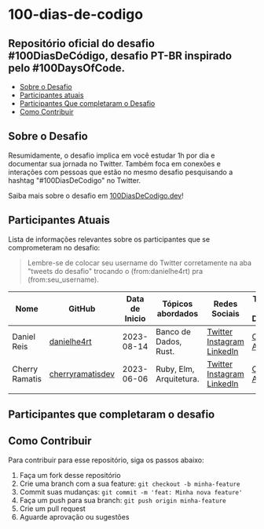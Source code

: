 # 100-dias-de-codigo

Repositório oficial do desafio #100DiasDeCódigo, desafio PT-BR inspirado pelo #100DaysOfCode. 
----
* [Sobre o Desafio](#sobre-o-desafio)
* [Participantes atuais](#participantes-atuais)
* [Participantes Que completaram o Desafio](#participantes-que-completaram-o-desafio)
* [Como Contribuir](#como-contribuir)

## Sobre o Desafio

Resumidamente, o desafio implica em você estudar 1h por dia e documentar sua jornada no Twitter. Também foca em conexões e interações com pessoas que estão no mesmo desafio pesquisando a hashtag "#100DiasDeCodigo" no Twitter.

Saiba mais sobre o desafio em [100DiasDeCodigo.dev](https://100diasdecodigo.dev)!

## Participantes Atuais

Lista de informações relevantes sobre os participantes que se comprometeram no desafio:

> Lembre-se de colocar seu username do Twitter corretamente na aba "tweets do desafio" trocando o (from:danielhe4rt) pra (from:seu_username).

| Nome        | GitHub                                        | Data de Inicio | Tópicos abordados     | Redes Sociais                                                                                                                              | Tweets do Desafio                                                                                               |
|-------------|-----------------------------------------------|----------------|-----------------------|--------------------------------------------------------------------------------------------------------------------------------------------|-----------------------------------------------------------------------------------------------------------------|
| Daniel Reis | [danielhe4rt](https://github.com/danielhe4rt) | 2023-08-14     | Banco de Dados, Rust. | [Twitter](https://twitter.com/danielhe4rt)  [Instagram](https://instagram.com/danielhe4rt) [LinkedIn](https://linkedin.com/in/danielheart) | [Clique Aqui](https://twitter.com/search?q=(from:danielhe4rt)+(#100diasdecodigo)&src=typed_query&f=live) |
| Cherry Ramatis | [cherryramatisdev](https://github.com/cherryramatisdev) | 2023-06-06     | Ruby, Elm, Arquitetura. | [Twitter](https://twitter.com/cherry_ramatis)  [Instagram](https://instagram.com/cherry.ramatis) [LinkedIn](https://linkedin.com/in/cherryramatis) | [Clique Aqui](https://twitter.com/search?q=(from:cherryramatisdev)+(#100diasdecodigo)&src=typed_query&f=live) |
|             |                                               |                |                       |                                                                                                                                            |                                                                                                                 |

## Participantes que completaram o desafio

## Como Contribuir

Para contribuir para esse repositório, siga os passos abaixo:

1. Faça um fork desse repositório
2. Crie uma branch com a sua feature: `git checkout -b minha-feature`
3. Commit suas mudanças: `git commit -m 'feat: Minha nova feature'`
4. Faça um push para sua branch: `git push origin minha-feature`
5. Crie um pull request
6. Aguarde aprovação ou sugestões
